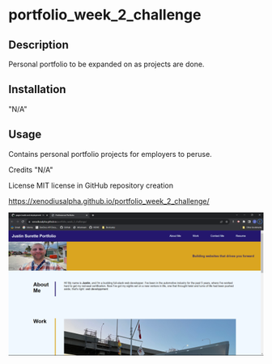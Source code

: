 # portfolio_week_2_challenge

## Description
Personal portfolio to be expanded on as projects are done.

## Installation
"N/A"

## Usage
Contains personal portfolio projects for employers to peruse.

Credits
"N/A"

License
MIT license in GitHub repository creation

https://xenodiusalpha.github.io/portfolio_week_2_challenge/

![Screenshot of deployed site](image.png)